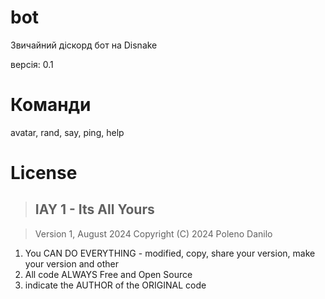 # bot
Звичайний діскорд бот на Disnake

версія: 0.1


# Команди

avatar, rand, say, ping, help

# License 

> ## IAY 1 - Its All Yours 

> Version 1, August 2024 Copyright (C) 2024 Poleno Danilo

1. You CAN DO EVERYTHING - modified, copy, share your version, make your version and other
2. All code ALWAYS  Free and Open Source 
3. indicate the AUTHOR of the ORIGINAL code 
